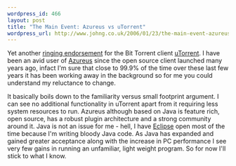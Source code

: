 ```yaml
--- 
wordpress_id: 466
layout: post
title: "The Main Event: Azureus vs uTorrent"
wordpress_url: http://www.johng.co.uk/2006/01/23/the-main-event-azureus-vs-utorrent/
---
```

Yet another <a href="http://www.gambituk.com/2006/01/22/utorrent-great-bittorrent-client/">ringing endorsement</a> for the Bit Torrent client <a href="http://www.utorrent.com/">uTorrent</a>. I have been an avid user of <a href="http://azureus.sf.net">Azureus</a> since the open source client launched many years ago, infact I'm sure that close to 99.9% of the time over these last few years it has been working away in the background so for me you could understand my reluctance to change.

It basically boils down to the familiarity versus small footprint argument. I can see no additional functionality in uTorrent apart from it requiring less system resources to run. Azureus although based on Java is feature rich, open source, has a robust plugin architecture and a strong community around it.
Java is not an issue for me - hell, I have <a href="http://www.eclipse.org">Eclipse</a> open most of the time because I'm writing bloody Java code. As Java has expanded and gained greater acceptance along with the increase in PC performance I see very few gains in running an unfamiliar, light weight program.
So for now I'll stick to what I know.
